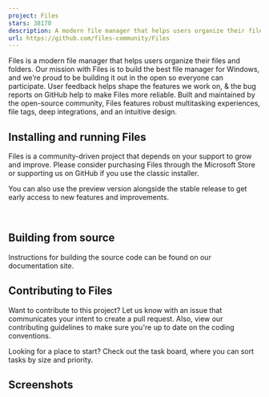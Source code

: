 ```yaml
---
project: Files
stars: 38170
description: A modern file manager that helps users organize their files and folders.
url: https://github.com/files-community/Files
---
```


Files is a modern file manager that helps users organize their files and folders. Our mission with Files is to build the best file manager for Windows, and we’re proud to be building it out in the open so everyone can participate. User feedback helps shape the features we work on, & the bug reports on GitHub help to make Files more reliable. Built and maintained by the open-source community, Files features robust multitasking experiences, file tags, deep integrations, and an intuitive design.

Installing and running Files
----------------------------

Files is a community-driven project that depends on your support to grow and improve. Please consider purchasing Files through the Microsoft Store or supporting us on GitHub if you use the classic installer.

You can also use the preview version alongside the stable release to get early access to new features and improvements.

 

Building from source
--------------------

Instructions for building the source code can be found on our documentation site.

Contributing to Files
---------------------

Want to contribute to this project? Let us know with an issue that communicates your intent to create a pull request. Also, view our contributing guidelines to make sure you're up to date on the coding conventions.

Looking for a place to start? Check out the task board, where you can sort tasks by size and priority.

Screenshots
-----------
